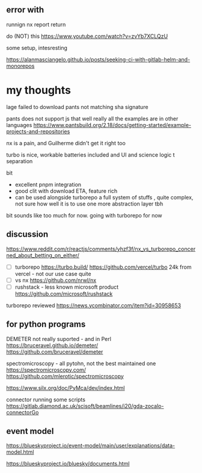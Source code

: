 
## error with 
runnign nx report return 

do (NOT) this
https://www.youtube.com/watch?v=zvYb7XCLQzU


some setup, intesresting

https://alanmasciangelo.github.io/posts/seeking-ci-with-gitlab-helm-and-monorepos


# my thoughts

lage failed to download
pants not matching sha signature

pants does not support js that well really
all the examples are in other languages
<https://www.pantsbuild.org/2.18/docs/getting-started/example-projects-and-repositories>

nx is a pain, and Guilherme didn't get it right too

turbo is nice, workable batteries included and UI and science logic t separation

bit

- excellent pnpm integration
- good clit with download ETA, feature rich
- can be used alongside turborepo
a full system of stuffs , quite complex, not sure how well it is to use
one more abstraction layer tbh

bit sounds like too much for now. going with turborepo for now


## discussion
<https://www.reddit.com/r/reactjs/comments/yhzf3f/nx_vs_turborepo_concerned_about_betting_on_either/>

- [ ] turborepo <https://turbo.build/> <https://github.com/vercel/turbo> 24k from vercel - not our use case quite
- [ ] vs nx <https://github.com/nrwl/nx>
- [ ] rushstack - less known microsoft product <https://github.com/microsoft/rushstack>

turborepo reviewed
<https://news.ycombinator.com/item?id=30958653>


## for python programs

DEMETER not really suported - and in Perl
https://bruceravel.github.io/demeter/
https://github.com/bruceravel/demeter


spectromicroscopy - all pytohn, not the best maintained one
https://spectromicroscopy.com/
https://github.com/mlerotic/spectromicroscopy

https://www.silx.org/doc/PyMca/dev/index.html

connector running some scripts
https://gitlab.diamond.ac.uk/scisoft/beamlines/i20/gda-zocalo-connectorGo

## event model
https://blueskyproject.io/event-model/main/user/explanations/data-model.html

https://blueskyproject.io/bluesky/documents.html

